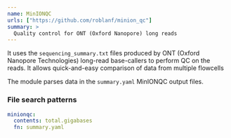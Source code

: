 ```yaml
---
name: MinIONQC
urls: ["https://github.com/roblanf/minion_qc"]
summary: >
  Quality control for ONT (Oxford Nanopore) long reads
---
```


<!--
~~~~~ DO NOT EDIT ~~~~~
This file is autogenerated from the MultiQC module python docstring.
Do not edit the markdown, it will be overwritten.

File path for the source of this content: test-data/data/modules/minionqc/minionqc.py
~~~~~~~~~~~~~~~~~~~~~~~
-->

It uses the `sequencing_summary.txt` files produced by ONT (Oxford Nanopore Technologies)
long-read base-callers to perform QC on the reads. It allows quick-and-easy comparison of data from
multiple flowcells

The module parses data in the `summary.yaml` MinIONQC output files.

### File search patterns

```yaml
minionqc:
  contents: total.gigabases
  fn: summary.yaml
```
